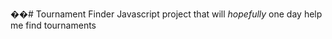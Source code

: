 ��#   T o u r n a m e n t   F i n d e r 
 
 
 
 J a v a s c r i p t   p r o j e c t   t h a t   w i l l   * h o p e f u l l y *   o n e   d a y   h e l p   m e   f i n d   t o u r n a m e n t s 
